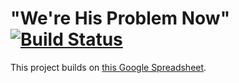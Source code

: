 # "We're His Problem Now" [![Build Status](https://travis-ci.org/demands/hisproblemnow.svg?branch=master)](https://travis-ci.org/demands/hisproblemnow)

This project builds on [this Google Spreadsheet](https://docs.google.com/spreadsheets/d/174f0WBSVNSdcQ5_S6rWPGB3pNCsruyyM_ZRQ6QUhGmo/htmlview?usp=sharing&sle=true).
